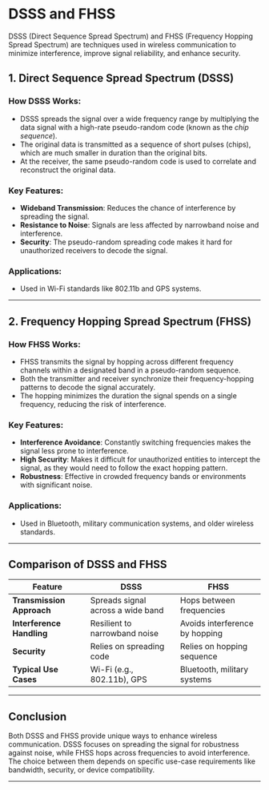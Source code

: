 # DSSS and FHSS

DSSS (Direct Sequence Spread Spectrum) and FHSS (Frequency Hopping Spread Spectrum) are techniques used in wireless communication to minimize interference, improve signal reliability, and enhance security.

## **1. Direct Sequence Spread Spectrum (DSSS)**

### **How DSSS Works**:
- DSSS spreads the signal over a wide frequency range by multiplying the data signal with a high-rate pseudo-random code (known as the *chip sequence*).
- The original data is transmitted as a sequence of short pulses (chips), which are much smaller in duration than the original bits.
- At the receiver, the same pseudo-random code is used to correlate and reconstruct the original data.

### **Key Features**:
- **Wideband Transmission**: Reduces the chance of interference by spreading the signal.
- **Resistance to Noise**: Signals are less affected by narrowband noise and interference.
- **Security**: The pseudo-random spreading code makes it hard for unauthorized receivers to decode the signal.

### **Applications**:
- Used in Wi-Fi standards like 802.11b and GPS systems.

---

## **2. Frequency Hopping Spread Spectrum (FHSS)**

### **How FHSS Works**:
- FHSS transmits the signal by hopping across different frequency channels within a designated band in a pseudo-random sequence.
- Both the transmitter and receiver synchronize their frequency-hopping patterns to decode the signal accurately.
- The hopping minimizes the duration the signal spends on a single frequency, reducing the risk of interference.

### **Key Features**:
- **Interference Avoidance**: Constantly switching frequencies makes the signal less prone to interference.
- **High Security**: Makes it difficult for unauthorized entities to intercept the signal, as they would need to follow the exact hopping pattern.
- **Robustness**: Effective in crowded frequency bands or environments with significant noise.

### **Applications**:
- Used in Bluetooth, military communication systems, and older wireless standards.

---

## **Comparison of DSSS and FHSS**

| Feature                   | DSSS                           | FHSS                           |
|---------------------------|---------------------------------|---------------------------------|
| **Transmission Approach** | Spreads signal across a wide band | Hops between frequencies       |
| **Interference Handling** | Resilient to narrowband noise  | Avoids interference by hopping |
| **Security**              | Relies on spreading code       | Relies on hopping sequence     |
| **Typical Use Cases**      | Wi-Fi (e.g., 802.11b), GPS     | Bluetooth, military systems    |

---

## **Conclusion**

Both DSSS and FHSS provide unique ways to enhance wireless communication. DSSS focuses on spreading the signal for robustness against noise, while FHSS hops across frequencies to avoid interference. The choice between them depends on specific use-case requirements like bandwidth, security, or device compatibility.

---

